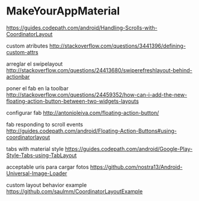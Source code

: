 # MakeYourAppMaterial
https://guides.codepath.com/android/Handling-Scrolls-with-CoordinatorLayout

custom atributes
http://stackoverflow.com/questions/3441396/defining-custom-attrs

arreglar el swipelayout
http://stackoverflow.com/questions/24413680/swiperefreshlayout-behind-actionbar


poner el fab en la toolbar
http://stackoverflow.com/questions/24459352/how-can-i-add-the-new-floating-action-button-between-two-widgets-layouts

configurar fab
http://antonioleiva.com/floating-action-button/

fab responding to scroll events
http://guides.codepath.com/android/Floating-Action-Buttons#using-coordinatorlayout

tabs with material style
https://guides.codepath.com/android/Google-Play-Style-Tabs-using-TabLayout

acceptable uris para cargar fotos
https://github.com/nostra13/Android-Universal-Image-Loader

custom layout behavior example
https://github.com/saulmm/CoordinatorLayoutExample

